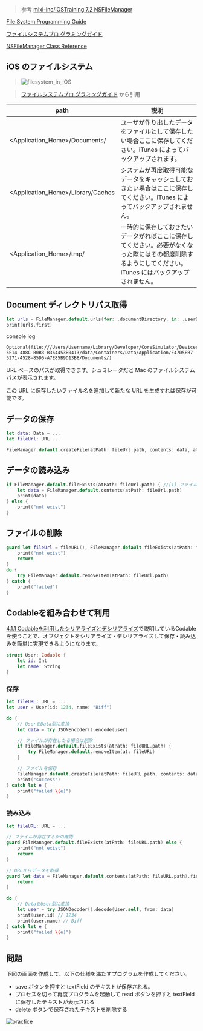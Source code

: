 > 参考 [mixi-inc/iOSTraining 7.2 NSFileManager](https://github.com/mixi-inc/iOSTraining/wiki/7.2-NSFileManager)

[File System Programming Guide](https://developer.apple.com/library/content/documentation/FileManagement/Conceptual/FileSystemProgrammingGuide/Introduction/Introduction.html#//apple_ref/doc/uid/TP40010672)

[ファイルシステムプロ グラミングガイド](https://developer.apple.com/jp/devcenter/ios/library/documentation/FileSystemProgrammingGuide.pdf)

[NSFileManager Class Reference](https://developer.apple.com/reference/foundation/nsfilemanager)

## iOS のファイルシステム

> ![filesystem_in_iOS](https://raw.github.com/mixi-inc/iOSTraining/master/Doc/Images/7.2/filesystem_in_iOS.png)

> [ファイルシステムプロ グラミングガイド](https://developer.apple.com/jp/devcenter/ios/library/documentation/FileSystemProgrammingGuide.pdf) から引用

| path | 説明 |
|-----|----|
| <Application_Home>/Documents/ | ユーザが作り出したデータをファイルとして保存したい場合ここに保存してください。iTunes によってバックアップされます。 |
| <Application_Home>/Library/Caches| システムが再度取得可能なデータをキャッシュしておきたい場合はここに保存してください。iTunes によってバックアップされません。|
| <Application_Home>/tmp/ | 一時的に保存しておきたいデータがればここに保存してください。必要がなくなった際にはその都度削除するようにしてください。iTunes にはバックアップされません。|

## Document ディレクトリパス取得

```swift
let urls = FileManager.default.urls(for: .documentDirectory, in: .userDomainMask)
print(urls.first)
```

console log

```
Optional(file:///Users/Username/Library/Developer/CoreSimulator/Devices/CE1017AE-5E14-488C-B0B3-B364453B0413/data/Containers/Data/Application/F47D5EB7-5271-4528-85D6-A7E85B9D13B8/Documents/)
```

URL ベースのパスが取得できます。シュミレータだと Mac のファイルシステムパスが表示されます。

この URL に保存したいファイル名を追加して新たな URL を生成すれば保存が可能です。

## データの保存

```swift
let data: Data = ...
let fileUrl: URL ...

FileManager.default.createFile(atPath: fileUrl.path, contents: data, attributes: nil)
```

## データの読み込み

```swift
if FileManager.default.fileExists(atPath: fileUrl.path) { //[1] ファイルパスが存在するかどうかを確認
    let data = FileManager.default.contents(atPath: fileUrl.path)
    print(data)
} else {
    print("not exist")
}
```

## ファイルの削除

```swift
guard let fileUrl = fileURL(), FileManager.default.fileExists(atPath: fileUrl.path) else {
    print("not exist")
    return
}
do {
    try FileManager.default.removeItem(atPath: fileUrl.path)
} catch {
    print("failed")
}
```

## Codableを組み合わせて利用

[4.1.1 Codableを利用したシリアライズとデシリアライズ](./4-1-1_Codable.md)で説明しているCodableを使うことで、オブジェクトをシリアライズ・デシリアライズして保存・読み込みを簡単に実現できるようになります。

```swift
struct User: Codable {
    let id: Int
    let name: String
}
```

### 保存

```swift
let fileURL: URL = ...
let user = User(id: 1234, name: "Biff")

do {
    // UserをData型に変換
    let data = try JSONEncoder().encode(user)

    // ファイルが存在したる場合は削除
    if FileManager.default.fileExists(atPath: fileURL.path) {
        try FileManager.default.removeItem(at: fileURL)
    }

    // ファイルを保存
    FileManager.default.createFile(atPath: fileURL.path, contents: data, attributes: nil)
    print("success")
} catch let e {
    print("failed \(e)")
}
```

### 読み込み

```swift
let fileURL: URL = ...

// ファイルが存在するかの確認
guard FileManager.default.fileExists(atPath: fileURL.path) else {
    print("not exist")
    return
}

// URLからデータを取得
guard let data = FileManager.default.contents(atPath: fileURL.path).first else {
    return
}

do {
    // DataをUser型に変換
    let user = try JSONDecoder().decode(User.self, from: data)
    print(user.id) // 1234
    print(user.name) // Biff
} catch let e {
    print("failed \(e)")
}
```

## 問題

下図の画面を作成して、以下の仕様を満たすプログラムを作成してください。

- save ボタンを押すと textField のテキストが保存される。
- プロセスを切って再度プログラムを起動して read ボタンを押すと textField に保存したテキストが表示される
- delete ボタンで保存されたテキストを削除する

![practice](./images/3_2/image1.png)
